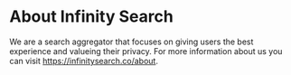 # About Infinity Search

We are a search aggregator that focuses on giving users the best experience and valueing their privacy. For more information about us you can visit https://infinitysearch.co/about. 

